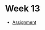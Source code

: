 # Week 13 

- [Assignment](https://colab.research.google.com/drive/15ic0w4d44vR3cYeJKV2gTtpjIrgKUA39?usp=drive_link)